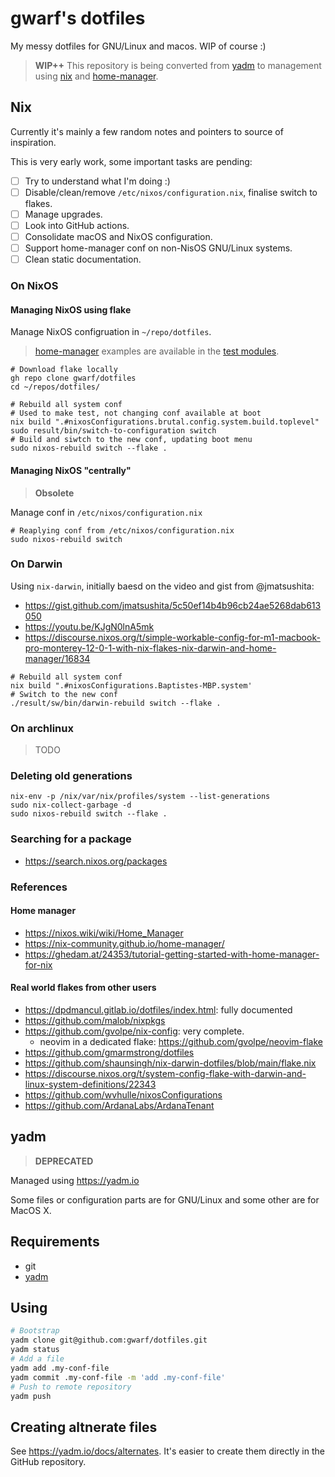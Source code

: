 # gwarf's dotfiles

My messy dotfiles for GNU/Linux and macos. WIP of course :)

> **WIP++** This repository is being converted from [yadm](#yadm) to management
> using [nix](#nix) and [home-manager](https://nix-community.github.io/home-manager/).

## Nix

Currently it's mainly a few random notes and pointers to source of inspiration.

This is very early work, some important tasks are pending:

- [ ] Try to understand what I'm doing :)
- [ ] Disable/clean/remove `/etc/nixos/configuration.nix`, finalise switch to flakes.
- [ ] Manage upgrades.
- [ ] Look into GitHub actions.
- [ ] Consolidate macOS and NixOS configuration.
- [ ] Support home-manager conf on non-NisOS GNU/Linux systems.
- [ ] Clean static documentation.

### On NixOS

#### Managing NixOS using flake

Manage NixOS configruation in `~/repo/dotfiles`.

> [home-manager](https://nix-community.github.io/home-manager/) examples are
> available in the
> [test modules](https://github.com/nix-community/home-manager/blob/master/tests/modules/programs).

```shell
# Download flake locally
gh repo clone gwarf/dotfiles
cd ~/repos/dotfiles/
```

```shell
# Rebuild all system conf
# Used to make test, not changing conf available at boot
nix build ".#nixosConfigurations.brutal.config.system.build.toplevel"
sudo result/bin/switch-to-configuration switch
# Build and siwtch to the new conf, updating boot menu
sudo nixos-rebuild switch --flake .
```

#### Managing NixOS "centrally"

> **Obsolete**

Manage conf in `/etc/nixos/configuration.nix`

```shell
# Reaplying conf from /etc/nixos/configuration.nix
sudo nixos-rebuild switch
```

### On Darwin

Using `nix-darwin`, initially baesd on the video and gist from @jmatsushita:
- https://gist.github.com/jmatsushita/5c50ef14b4b96cb24ae5268dab613050
- https://youtu.be/KJgN0lnA5mk
- https://discourse.nixos.org/t/simple-workable-config-for-m1-macbook-pro-monterey-12-0-1-with-nix-flakes-nix-darwin-and-home-manager/16834

```shell
# Rebuild all system conf
nix build ".#nixosConfigurations.Baptistes-MBP.system'
# Switch to the new conf
./result/sw/bin/darwin-rebuild switch --flake .
```

### On archlinux

> TODO

### Deleting old generations

```shell
nix-env -p /nix/var/nix/profiles/system --list-generations
sudo nix-collect-garbage -d
sudo nixos-rebuild switch --flake .
```

### Searching for a package

- https://search.nixos.org/packages

### References

#### Home manager

- https://nixos.wiki/wiki/Home_Manager
- https://nix-community.github.io/home-manager/
- https://ghedam.at/24353/tutorial-getting-started-with-home-manager-for-nix

#### Real world flakes from other users

- https://dpdmancul.gitlab.io/dotfiles/index.html: fully documented
- https://github.com/malob/nixpkgs
- https://github.com/gvolpe/nix-config: very complete.
  - neovim in a dedicated flake: https://github.com/gvolpe/neovim-flake
- https://github.com/gmarmstrong/dotfiles
- https://github.com/shaunsingh/nix-darwin-dotfiles/blob/main/flake.nix
- https://discourse.nixos.org/t/system-config-flake-with-darwin-and-linux-system-definitions/22343
- https://github.com/wvhulle/nixosConfigurations
- https://github.com/ArdanaLabs/ArdanaTenant

## yadm

> **DEPRECATED**

Managed using https://yadm.io

Some files or configuration parts are for GNU/Linux and some other are for MacOS X.

## Requirements

* git
* [yadm](https://yadm.io/docs/install)

## Using

``` sh
# Bootstrap
yadm clone git@github.com:gwarf/dotfiles.git
yadm status
# Add a file
yadm add .my-conf-file
yadm commit .my-conf-file -m 'add .my-conf-file'
# Push to remote repository
yadm push
```

## Creating altnerate files

See https://yadm.io/docs/alternates.
It's easier to create them directly in the GitHub repository.
